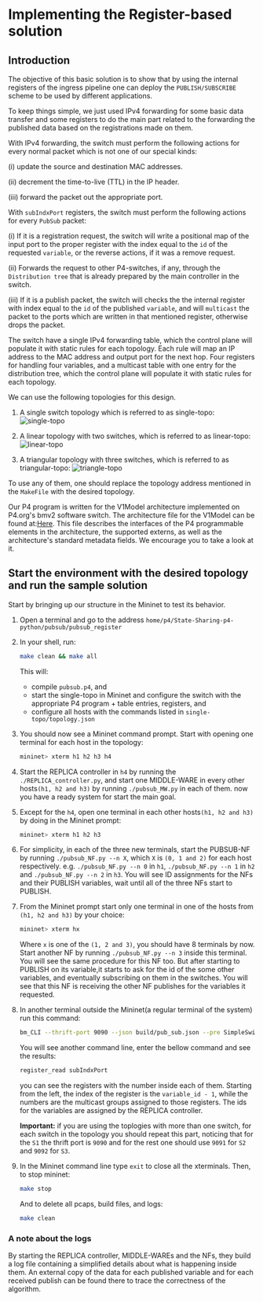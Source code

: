# Implementing the Register-based solution

## Introduction

The objective of this basic solution is to show that by using the
internal registers of the ingress pipeline one can deploy the
`PUBLISH/SUBSCRIBE` scheme to be used by different applications.

To keep things simple, we just used IPv4 forwarding for some basic
data transfer and some registers to do the main part related to the
forwarding the published data based on the registrations made on them.

With IPv4 forwarding, the switch must perform the following actions
for every normal packet which is not one of our special kinds:

(i) update the source and destination MAC addresses.

(ii) decrement the time-to-live (TTL) in the IP header.

(iii) forward the packet out the appropriate port.


With `subIndxPort` registers, the switch must perform the following
actions for every `PubSub` packet:

(i) If it is a registration request, the switch will write a positional
    map of the input port to the proper register with the index equal to
    the `id` of the requested `variable`, or the reverse actions, if it was
    a remove request.
    
(ii) Forwards the request to other P4-switches, if any, through the
    `Distribution tree` that is already prepared by the main controller
    in the switch.
    
(iii) If it is a publish packet, the switch will checks the the internal
    register with index equal to the `id` of the published `variable`, and
    will `multicast` the packet to the ports which are written in that
    mentioned register, otherwise drops the packet.
    

The switch have a single IPv4 forwarding table, which the control plane
will populate it with static rules for each topology. Each rule will map
an IP address to the MAC address and output port for the next hop.
Four registers for handling four variables, and a multicast table with one
entry for the distribution tree, which the control plane will populate it with
static rules for each topology.

We can use the following topologies for this design.

1. A single switch topology which is referred to as single-topo:
   ![single-topo](./single-topo/single-topo.png)

2. A linear topology with two switches, which is referred to as
   linear-topo:
   ![linear-topo](./linear-topo/linear-topo.png)

3. A triangular topology with three switches, which is referred
   to as triangular-topo:
   ![triangle-topo](./triangle-topo/triangular-topo.png)

To use any of them, one should replace the topology address mentioned
in the `MakeFile` with the desired topology.

Our P4 program is written for the V1Model architecture implemented
on P4.org's bmv2 software switch. The architecture file for the V1Model
can be found at:[Here](/usr/local/share/p4c/p4include/v1model.p4). This file
describes the interfaces of the P4 programmable elements in the architecture,
the supported externs, as well as the architecture's standard metadata
fields. We encourage you to take a look at it.

## Start the environment with the desired topology and run the sample solution

Start by bringing up our structure in the Mininet to test its behavior.

1. Open a terminal and go to the address 
`home/p4/State-Sharing-p4-python/pubsub/pubsub_register`

2. In your shell, run:
   ```bash
   make clean && make all
   ```
   This will:
   * compile `pubsub.p4`, and
   * start the single-topo in Mininet and configure the switch with
   the appropriate P4 program + table entries, registers, and
   * configure all hosts with the commands listed in
   `single-topo/topology.json`

3. You should now see a Mininet command prompt. Start with opening
   one terminal for each host in the topology:
   ```bash
   mininet> xterm h1 h2 h3 h4
   ```

4. Start the REPLICA controller in `h4` by running the
   `./REPLICA_controller.py`, and start one MIDDLE-WARE in every
   other hosts`(h1, h2 and h3)` by running `./pubsub_MW.py` in each of
   them. now you have a ready system for start the main goal.

5. Except for the `h4`, open one terminal in each other hosts`(h1, h2
   and h3)` by doing in the Mininet prompt:
   ```bash
   mininet> xterm h1 h2 h3
   ```

6. For simplicity, in each of the three new terminals, start the
   PUBSUB-NF by running `./pubsub_NF.py --n X`, which `X` is `(0, 1 and 2)`
   for each host respectively.
   e.g. `./pubsub_NF.py --n 0` in `h1`, `./pubsub_NF.py --n 1` in `h2` and
   `./pubsub_NF.py --n 2` in `h3`. You will see ID assignments for the
   NFs and their PUBLISH variables, wait until all of the three NFs
   start to PUBLISH.

7. From the Mininet prompt start only one terminal in one of the
   hosts from `(h1, h2 and h3)` by your choice:
   ```bash
   mininet> xterm hx
   ```
   Where `x` is one of the `(1, 2 and 3)`, you should have 8 terminals by now.
   Start another NF by running `./pubsub_NF.py --n 3` inside this terminal. 
   You will see the same procedure for this NF too. But after starting to
   PUBLISH on its variable,it starts to ask for the id of the some other variables,
   and eventually subscribing on them in the switches. You will see that this 
   NF is receiving the other NF publishes for the variables it requested.

8. In another terminal outside the Mininet(a regular terminal of the
   system) run this command:
   ```bash
   bm_CLI --thrift-port 9090 --json build/pub_sub.json --pre SimpleSwitchLAG
   ```
   You will see another command line, enter the bellow command and see
   the results:
   ```bash
   register_read subIndxPort
   ```
   you can see the registers with the number inside each of them. Starting
   from the left, the index of the register is the `variable_id - 1`, while 
   the numbers are the multicast groups assigned to those registers. The ids 
   for the variables are assigned by the REPLICA controller.
   
   **Important:** if you are using the toplogies with more than one switch, for
   each switch in the topology you should repeat this part, noticing that for the `S1`
   the thrift port is `9090` and for the rest one should use `9091` for `S2` and `9092` for `S3`.

8. In the Mininet command line type `exit` to close all the xterminals.
   Then, to stop mininet:
   ```bash
   make stop
   ```
   And to delete all pcaps, build files, and logs:
   ```bash
   make clean
   ```

### A note about the logs

By starting the REPLICA controller, MIDDLE-WAREs and the NFs, they build
a log file containing a simplified details about what is happening inside
them. An external copy of the data for each published variable and for
each received publish can be found there to trace the correctness of the
algorithm.
